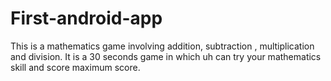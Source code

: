 # First-android-app
This is a mathematics game involving addition, subtraction , multiplication and division.
It is a 30 seconds game in which uh can try your mathematics skill and score maximum score.
